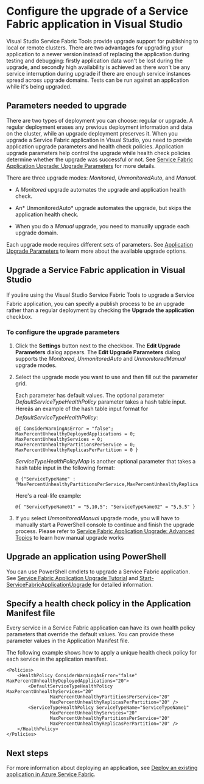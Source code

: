 <properties
   pageTitle="Configure the upgrade of a Service Fabric application | Windows Azure"
   description="Learn how to configure the settings for upgrading a Service Fabric application by using Microsoft Visual Studio."
   services="service-fabric"
   documentationCenter="na"
   authors="cawaMS"
   manager="paulyuk"
   editor="tglee" />
<tags
	ms.service="service-fabric"
	ms.date="10/08/2015"
	wacn.date=""/>

# Configure the upgrade of a Service Fabric application in Visual Studio

Visual Studio Service Fabric Tools provide upgrade support for publishing to local or remote clusters. There are two advantages for upgrading your application to a newer version instead of replacing the application during testing and debugging: firstly application data won't be lost during the upgrade, and secondly high availability is achieved as there won't be any service interruption during upgrade if there are enough service instances spread across upgrade domains. Tests can be run against an application while it's being upgraded. 

## Parameters needed to upgrade

There are two types of deployment you can choose: regular or upgrade. A regular deployment erases any previous deployment information and data on the cluster, while an upgrade deployment preserves it. When you upgrade a Service Fabric application in Visual Studio, you need to provide application upgrade parameters and health check policies. Application upgrade parameters help control the upgrade while health check policies determine whether the upgrade was successful or not. See [Service Fabric Application Upgrade: Upgrade Parameters](/documentation/articles/service-fabric-application-upgrade-parameters) for more details.

There are three upgrade modes: *Monitored*, *UnmonitoredAuto*, and *Manual*.

  - A *Monitored* upgrade automates the upgrade and application health check.

  - An* UnmonitoredAuto* upgrade automates the upgrade, but skips the application health check.

  - When you do a *Manual* upgrade, you need to manually upgrade each upgrade domain.

Each upgrade mode requires different sets of parameters. See [Application Upgrade Parameters](/documentation/articles/service-fabric-application-upgrade-parameters) to learn more about the available upgrade options.

## Upgrade a Service Fabric application in Visual Studio

If youâre using the Visual Studio Service Fabric Tools to upgrade a Service Fabric application, you can specify a publish process to be an upgrade rather than a regular deployment by checking the **Upgrade the application** checkbox.

### To configure the upgrade parameters

1. Click the **Settings** button next to the checkbox. The **Edit Upgrade Parameters** dialog appears. The **Edit Upgrade Parameters** dialog supports the *Monitored*, *UnmonitoredAuto* and *UnmonitoredManual* upgrade modes.

2. Select the upgrade mode you want to use and then fill out the parameter grid.

    Each parameter has default values. The optional parameter *DefaultServiceTypeHealthPolicy* parameter takes a hash table input. Hereâs an example of the hash table input format for *DefaultServiceTypeHealthPolicy*:

	```
    @{ ConsiderWarningAsError = "false"; MaxPercentUnhealthyDeployedApplications = 0; MaxPercentUnhealthyServices = 0; MaxPercentUnhealthyPartitionsPerService = 0; MaxPercentUnhealthyReplicasPerPartition = 0 }
	```
	
    *ServiceTypeHealthPolicyMap* is another optional parameter that takes a hash table input in the following format:

	```    
	@ {"ServiceTypeName" : "MaxPercentUnhealthyPartitionsPerService,MaxPercentUnhealthyReplicasPerPartition,MaxPercentUnhealthyServices"}
	```


    Here's a real-life example:

    ```
	@{ "ServiceTypeName01" = "5,10,5"; "ServiceTypeName02" = "5,5,5" }
	```

3. If you select *UnmonitoredManual* upgrade mode, you will have to manually start a PowerShell console to continue and finish the upgrade process. Please refer to [Service Fabric Application Upgrade: Advanced Topics](/documentation/articles/service-fabric-application-upgrade-advanced) to learn how manual upgrade works

## Upgrade an application using PowerShell

You can use PowerShell cmdlets to upgrade a Service Fabric application. See [Service Fabric Application Upgrade Tutorial](/documentation/articles/service-fabric-application-upgrade-tutorial) and [Start-ServiceFabricApplicationUpgrade](https://msdn.microsoft.com/zh-cn/library/mt125975.aspx) for detailed information.

## Specify a health check policy in the Application Manifest file

Every service in a Service Fabric application can have its own health policy parameters that override the default values. You can provide these parameter values in the Application Manifest file.

The following example shows how to apply a unique health check policy for each service in the application manifest.

```
<Policies>
    <HealthPolicy ConsiderWarningAsError="false" MaxPercentUnhealthyDeployedApplications="20">
        <DefaultServiceTypeHealthPolicy MaxPercentUnhealthyServices="20"               
                MaxPercentUnhealthyPartitionsPerService="20"
                MaxPercentUnhealthyReplicasPerPartition="20" />
        <ServiceTypeHealthPolicy ServiceTypeName="ServiceTypeName1"
                MaxPercentUnhealthyServices="20"
                MaxPercentUnhealthyPartitionsPerService="20"
                MaxPercentUnhealthyReplicasPerPartition="20" />      
    </HealthPolicy>
</Policies>
```
## Next steps
For more information about deploying an application, see [Deploy an existing application in Azure Service Fabric](/documentation/articles/service-fabric-deploy-existing-app).

